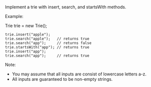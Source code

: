Implement a trie with insert, search, and startsWith methods.

Example:

Trie trie = new Trie();
```
trie.insert("apple");
trie.search("apple");   // returns true
trie.search("app");     // returns false
trie.startsWith("app"); // returns true
trie.insert("app");   
trie.search("app");     // returns true
```
Note:

* You may assume that all inputs are consist of lowercase letters a-z.
* All inputs are guaranteed to be non-empty strings.

